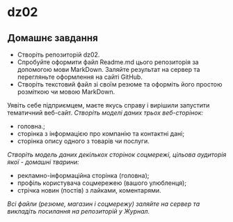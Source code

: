 # dz02
Домашнє завдання
---------------------------------
* Створіть репозиторій dz02.
* Спробуйте оформити файл Readme.md цього репозиторія за допомогою мови MarkDown. Заляйте результат на сервер та перегляньте оформлення на сайті GitHub.
* Створіть текстовий файл зі своїм резюме та оформіть його простою розміткою чи мовою MarkDown.

Уявіть себе підприємцем, маєте якусь справу і вирішили запустити тематичний веб-сайт.
*Створіть моделі даних трьох веб-сторінок:*
* головна.;
* сторінка з інформацією про компанію та контактні дані;
* сторінка опису одного з товарів чи послуги.

*Створіть модель даних декількох сторінок соцмережі, цільова аудиторія якої - домашні тварини:*
* рекламно-інформаційна сторінка (головна);
* профіль користувача соцмережею (вашого улюбленця);
* стрічка новин (постів) з лайками, коментарями.

*Всі файли (резюме, магазин і соцмережу) заляйте на сервер та викладіть посилання на репозиторій у Журнал.*
